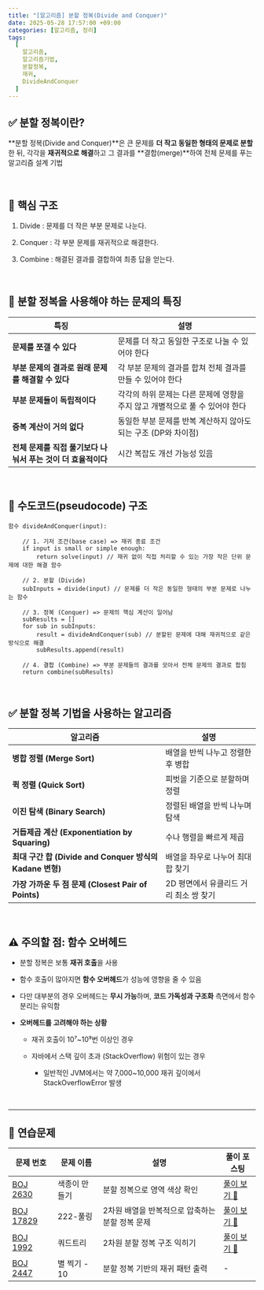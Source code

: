 ```yaml
---
title: "[알고리즘] 분할 정복(Divide and Conquer)"
date: 2025-05-28 17:57:00 +09:00
categories: [알고리즘, 정리]
tags:
  [
    알고리즘,
	알고리즘기법,
    분할정복,
    재귀,
	DivideAndConquer
  ]
---
```


<!-- ========================================================================== -->

## ✅ 분할 정복이란?

**분할 정복(Divide and Conquer)**은 큰 문제를 **더 작고 동일한 형태의 문제로 분할**한 뒤, 각각을 **재귀적으로 해결**하고 그 결과를 **결합(merge)**하여 전체 문제를 푸는 알고리즘 설계 기법

<br/>

<!-- ========================================================================== -->

## 🔧 핵심 구조

1. Divide : 문제를 더 작은 부분 문제로 나눈다.

2. Conquer : 각 부분 문제를 재귀적으로 해결한다.

3. Combine : 해결된 결과를 결합하여 최종 답을 얻는다.

<br/>

<!-- ========================================================================== -->

## 🎯 분할 정복을 사용해야 하는 문제의 특징

| 특징                                                         | 설명                                                                         |
| ------------------------------------------------------------ | ---------------------------------------------------------------------------- |
| **문제를 쪼갤 수 있다**                                      | 문제를 더 작고 동일한 구조로 나눌 수 있어야 한다                             |
| **부분 문제의 결과로 원래 문제를 해결할 수 있다**            | 각 부분 문제의 결과를 합쳐 전체 결과를 만들 수 있어야 한다                   |
| **부분 문제들이 독립적이다**                                 | 각각의 하위 문제는 다른 문제에 영향을 주지 않고 개별적으로 풀 수 있어야 한다 |
| **중복 계산이 거의 없다**                                    | 동일한 부분 문제를 반복 계산하지 않아도 되는 구조 (DP와 차이점)              |
| **전체 문제를 직접 풀기보다 나눠서 푸는 것이 더 효율적이다** | 시간 복잡도 개선 가능성 있음                                                 |

<br/>

<!-- ========================================================================== -->

## 📌 수도코드(pseudocode) 구조

```
함수 divideAndConquer(input):

	// 1. 기저 조건(base case) => 재귀 종료 조건
    if input is small or simple enough:
        return solve(input) // 재귀 없이 직접 처리할 수 있는 가장 작은 단위 문제에 대한 해결 함수

	// 2. 분할 (Divide)
    subInputs = divide(input) // 문제를 더 작은 동일한 형태의 부분 문제로 나누는 함수

	// 3. 정복 (Conquer) => 문제의 핵심 계산이 일어남
    subResults = []
    for sub in subInputs:
        result = divideAndConquer(sub) // 분할된 문제에 대해 재귀적으로 같은 방식으로 해결
        subResults.append(result)

	// 4. 결합 (Combine) => 부분 문제들의 결과를 모아서 전체 문제의 결과로 합침
    return combine(subResults)

```

<br/>

<!-- ========================================================================== -->

## ✅ 분할 정복 기법을 사용하는 알고리즘

| 알고리즘                                                 | 설명                                   |
| -------------------------------------------------------- | -------------------------------------- |
| **병합 정렬 (Merge Sort)**                               | 배열을 반씩 나누고 정렬한 후 병합      |
| **퀵 정렬 (Quick Sort)**                                 | 피벗을 기준으로 분할하며 정렬          |
| **이진 탐색 (Binary Search)**                            | 정렬된 배열을 반씩 나누며 탐색         |
| **거듭제곱 계산 (Exponentiation by Squaring)**           | 수나 행렬을 빠르게 제곱                |
| **최대 구간 합 (Divide and Conquer 방식의 Kadane 변형)** | 배열을 좌우로 나누어 최대 합 찾기      |
| **가장 가까운 두 점 문제 (Closest Pair of Points)**      | 2D 평면에서 유클리드 거리 최소 쌍 찾기 |

<br/>

<!-- ========================================================================== -->

## ⚠️ 주의할 점: 함수 오버헤드

- 분할 정복은 보통 **재귀 호출**을 사용

- 함수 호출이 많아지면 **함수 오버헤드**가 성능에 영향을 줄 수 있음

- 다만 대부분의 경우 오버헤드는 **무시 가능**하며, **코드 가독성과 구조화** 측면에서 함수 분리는 유익함

- **오버헤드를 고려해야 하는 상황**

  - 재귀 호출이 10⁷~10⁹번 이상인 경우

  - 자바에서 스택 깊이 초과 (StackOverflow) 위험이 있는 경우

    - 일반적인 JVM에서는 약 7,000~10,000 재귀 깊이에서 StackOverflowError 발생

<br/>

<!-- ========================================================================== -->

---

## 🧩 연습문제

| 문제 번호                                          | 문제 이름     | 설명                                            | 풀이 포스팅                                                     |
| -------------------------------------------------- | ------------- | ----------------------------------------------- | --------------------------------------------------------------- |
| [BOJ 2630](https://www.acmicpc.net/problem/2630)   | 색종이 만들기 | 분할 정복으로 영역 색상 확인                    | [풀이 보기 🔗](https://juyeoon.github.io/posts/boj-2630-java/)  |
| [BOJ 17829](https://www.acmicpc.net/problem/17829) | 222-풀링      | 2차원 배열을 반복적으로 압축하는 분할 정복 문제 | [풀이 보기 🔗](https://juyeoon.github.io/posts/boj-17829-java/) |
| [BOJ 1992](https://www.acmicpc.net/problem/1992)   | 쿼드트리      | 2차원 분할 정복 구조 익히기                     | [풀이 보기 🔗](https://juyeoon.github.io/posts/boj-1992-java/)  |
| [BOJ 2447](https://www.acmicpc.net/problem/2447)   | 별 찍기 - 10  | 분할 정복 기반의 재귀 패턴 출력                 | -                                                               |

<br/>

<!-- ========================================================================== -->
